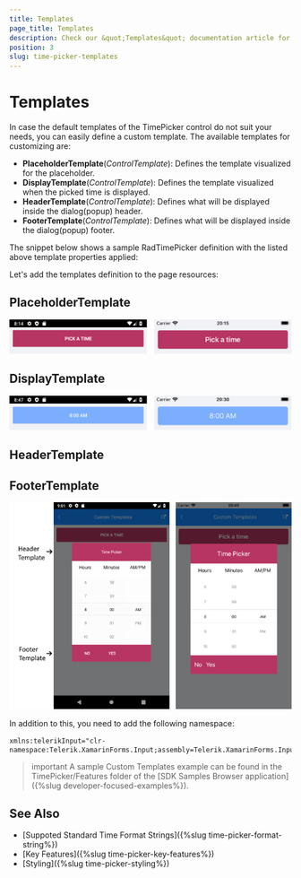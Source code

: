 ```yaml
---
title: Templates
page_title: Templates
description: Check our &quot;Templates&quot; documentation article for Telerik TimePicker for Xamarin control.
position: 3
slug: time-picker-templates
---
```


# Templates

In case the default templates of the TimePicker control do not suit your needs, you can easily define a custom template. The available templates for customizing are:

* **PlaceholderTemplate**(*ControlTemplate*): Defines the template visualized for the placeholder.  
* **DisplayTemplate**(*ControlTemplate*): Defines the template visualized when the picked time is displayed.
* **HeaderTemplate**(*ControlTemplate*): Defines what will be displayed inside the dialog(popup) header.
* **FooterTemplate**(*ControlTemplate*): Defines what will be displayed inside the dialog(popup) footer.

The snippet below shows a sample RadTimePicker definition with the listed above template properties applied:

<snippet id='timepicker-custom-template' />

Let's add the templates definition to the page resources:

## PlaceholderTemplate

<snippet id='timepicker-placeholder-template' />

![RadTimePicker PlaceholderTemplate](images/timepicker_placeholder_template.png)

## DisplayTemplate

<snippet id='timepicker-display-template' />

![RadTimePicker DisplayTemplate](images/timepicker_display_template.png)

## HeaderTemplate

<snippet id='timepicker-header-template' />

## FooterTemplate

<snippet id='timepicker-footer-template' />

![RadTimePicker FooterTemplate](images/timepicker_header_footer_template.png)

In addition to this, you need to add the following namespace:

```XAML
xmlns:telerikInput="clr-namespace:Telerik.XamarinForms.Input;assembly=Telerik.XamarinForms.Input"
```

>important A sample Custom Templates example can be found in the TimePicker/Features folder of the [SDK Samples Browser application]({%slug developer-focused-examples%}).

## See Also

- [Suppoted Standard Time Format Strings]({%slug time-picker-format-string%})
- [Key Features]({%slug time-picker-key-features%})
- [Styling]({%slug time-picker-styling%})